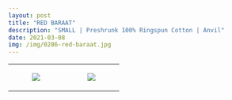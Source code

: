 ```yaml
---
layout: post
title: "RED BARAAT"
description: "SMALL | Preshrunk 100% Ringspun Cotton | Anvil"
date: 2021-03-08
img: /img/0286-red-baraat.jpg
---
```




<table style="width:100%;"><tr><td style="vertical-align:top;">
      <figure class="tmblr-full" data-orig-height="2048" data-orig-width="1365" data-orig-src="https://concertshirts.netlify.app/shirts/0286/0286-01.jpg"><img src="https://64.media.tumblr.com/20f5fded8c6ce9fe142ec5f3f0e95cbd/b60d59ab27ef882b-30/s540x810/d1d05c8434e34014f698bf8675816d7995be955f.jpg" data-orig-height="2048" data-orig-width="1365" data-orig-src="https://concertshirts.netlify.app/shirts/0286/0286-01.jpg"/></figure></td>
    <td style="vertical-align:top;">
      <figure class="tmblr-full" data-orig-height="2048" data-orig-width="1365" data-orig-src="https://concertshirts.netlify.app/shirts/0286/0286-02.jpg"><img src="https://64.media.tumblr.com/ebbe62a32da8b88ea879208c6b6feee5/b60d59ab27ef882b-5d/s540x810/77f76a487b41fa74c7e4b5d863dc6f5989b6d27e.jpg" data-orig-height="2048" data-orig-width="1365" data-orig-src="https://concertshirts.netlify.app/shirts/0286/0286-02.jpg"/></figure></td>
  </tr></table>
